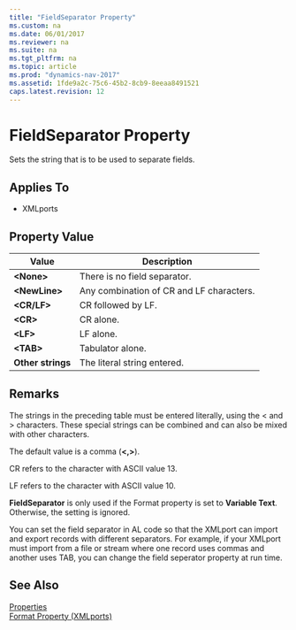 ```yaml
---
title: "FieldSeparator Property"
ms.custom: na
ms.date: 06/01/2017
ms.reviewer: na
ms.suite: na
ms.tgt_pltfrm: na
ms.topic: article
ms.prod: "dynamics-nav-2017"
ms.assetid: 1fde9a2c-75c6-45b2-8cb9-8eeaa8491521
caps.latest.revision: 12
---
```

# FieldSeparator Property
Sets the string that is to be used to separate fields.  
  
## Applies To  
  
-   XMLports  
  
## Property Value  
  
|**Value**|**Description**|  
|---------------|---------------------|  
|**\<None>**|There is no field separator.|  
|**\<NewLine>**|Any combination of CR and LF characters.|  
|**\<CR/LF>**|CR followed by LF.|  
|**\<CR>**|CR alone.|  
|**\<LF>**|LF alone.|  
|**\<TAB>**|Tabulator alone.|  
|**Other strings**|The literal string entered.|  
  
## Remarks  
 The strings in the preceding table must be entered literally, using the \< and > characters. These special strings can be combined and can also be mixed with other characters.  
  
 The default value is a comma \(**\<,>**\).  
  
 CR refers to the character with ASCII value 13.  
  
 LF refers to the character with ASCII value 10.  
  
 **FieldSeparator** is only used if the Format property is set to **Variable Text**. Otherwise, the setting is ignored.  
  
 You can set the field separator in AL code so that the XMLport can import and export records with different separators. For example, if your XMLport must import from a file or stream where one record uses commas and another uses TAB, you can change the field seperator property at run time.  
  
## See Also  
 [Properties](Properties.md)   
 [Format Property \(XMLports\)](Format-Property--XMLports-.md)